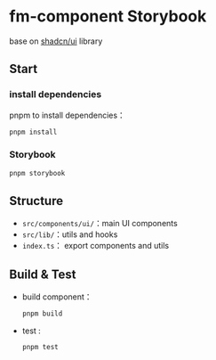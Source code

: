 # fm-component Storybook

base on [shadcn/ui](https://ui.shadcn.com/) library

## Start

### install dependencies

pnpm to install dependencies：

```bash
pnpm install
```

### Storybook

```bash
pnpm storybook
```

## Structure

- `src/components/ui/`：main UI components 
- `src/lib/`：utils and hooks
- `index.ts`： export components and utils

## Build & Test

- build component：
  ```bash
  pnpm build
  ```
- test :
  ```bash
  pnpm test
  ```
